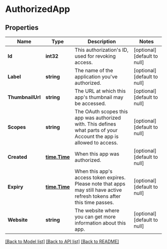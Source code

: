 # AuthorizedApp

## Properties
Name | Type | Description | Notes
------------ | ------------- | ------------- | -------------
**Id** | **int32** | This authorization&#x27;s ID, used for revoking access.  | [optional] [default to null]
**Label** | **string** | The name of the application you&#x27;ve authorized.  | [optional] [default to null]
**ThumbnailUrl** | **string** | The URL at which this app&#x27;s thumbnail may be accessed.  | [optional] [default to null]
**Scopes** | **string** | The OAuth scopes this app was authorized with.  This defines what parts of your Account the app is allowed to access.  | [optional] [default to null]
**Created** | [**time.Time**](time.Time.md) | When this app was authorized. | [optional] [default to null]
**Expiry** | [**time.Time**](time.Time.md) | When this app&#x27;s access token expires.  Please note that apps may still have active refresh tokens after this time passes.  | [optional] [default to null]
**Website** | **string** | The website where you can get more information about this app.  | [optional] [default to null]

[[Back to Model list]](../README.md#documentation-for-models) [[Back to API list]](../README.md#documentation-for-api-endpoints) [[Back to README]](../README.md)

